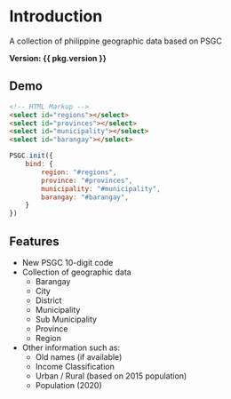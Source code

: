 <script setup>
    import PSGC from "../../src/index.js";
    import pkg from '../../package.json'
    import Demo from "./Demo.vue"
</script>

# Introduction

A collection of philippine geographic data based on PSGC

<b>Version: {{ pkg.version }}</b>

## Demo

<Demo/>

```html
<!-- HTML Markup -->
<select id="regions"></select>
<select id="provinces"></select>
<select id="municipality"></select>
<select id="barangay"></select>
```

```js
PSGC.init({
    bind: {
        region: "#regions",
        province: "#provinces",
        municipality: "#municipality",
        barangay: "#barangay",
    }
})
```

## Features

- New PSGC 10-digit code
- Collection of geographic data
  - Barangay
  - City
  - District
  - Municipality
  - Sub Municipality
  - Province
  - Region
- Other information such as:
  - Old names (if available)
  - Income Classification
  - Urban / Rural (based on 2015 population)
  - Population (2020)
